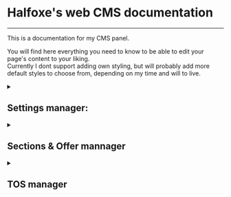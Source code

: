 # Halfoxe's web CMS documentation

---

This is a documentation for my CMS panel.

You will find here everything you need to know to 
be able to edit your page's content to your liking. <br>
Currently I dont support adding own styling, but will probably add more
default styles to choose from, depending on my time and will to live.

<details>
<summary> 

## Settings manager:</summary>

 You can manage values of all possible editable settings in here. 
>
> Usage:
> - Select a setting value you want to edit from the dropdown menu.
> - It's value will be displayed in box under.
> - Now you can edit it almost freely. If its a boolean value, you can only switch between True and False option.
> - After you finish editing the value, press the <button>Save</button> button. You will be informed if the action was performed correctly.
> 
> All settings used now:
>
> | Name | Value datatype | Info |
> |------|--------|------|
> | name | string/text | A name that is displayed on website |
> | name_first | boolean | Determins if name should be above or under icon |
> | dynamic_name | boolean | Determins if name should be on first load animated or not |
> | maintanance | boolean | Turns on maintanance mode. While in maintanance mod, <br> no content other then icon, name, and social links <br> will be displayed|
> | about_me | string/text | This text will be displayed on the homepage of your website.<br> Limit is 750 characters (shall be more then enough) |
> | price_asc | bool | Determins if offers should be displayed with price ascending or descending |

</details>



<details> 
<summary>

## Sections & Offer mannager</summary>

Here you can edit your sections and offers displayed in it.

<b>Note: for offers, you first need to select coresponding 

section in the Section part. 
<br>
<br>
Only offers from selected section are displayed in the dropdown menu.
</b>

#### Editing, Adding and Deletings: 



> - Editing:
> > - Select a section or offer you want to edit from dropdown menu.
> > - After you select the section or offer , you can edit its parametrs.
> > - When you done, click the <button>Rename section</button> or <button>Update offer</button> button depending on what you editing.
>
> - Adding:
> > - Type parametrs for new section or offer in bottom text pannel.
> > - When you done, click the <button>Add section</button> or <button>Add offer</button> button depending on what you adding.
>
> - Deleting:
> > - Select a section or offer you want to delete.
> > - After that, click the <button>Delete section</button> or <button>Delete offer</button> button depending on what you want to delete.
> > - You will be promted if you really want to delete it.
> > - If you do, click the <button>yes</button> button, otherwise click the <button>cancel</button> button.




</details>


<details>

<summary>

## TOS manager </summary>

In this section, you can edit your TOS page. 

It works same as the previous Sections & Offers manager, but there are extra features.
<br>
<br>
How to corectly use TOS manager:

> All TOS are united and grouped by name. 
>
> You have to allways declare a new TOS group by creating a following these instructions:
> > - First to declare new group, create a new TOS
> > - in the name, use your group name and add `_title` to end of it (for example `General_title`)
> > - For text, write what title you want this group to have (for example `General`) and but it in H3 tag (`<h3>General</h3>`).
> > - to add new TOS to  that group, set the name to Group name and <br> add some text after soo you can identifie it (for example `General_1`)
> > - <b>IMPROTANT</b> - do NOT use as identifier name same as another group, it might break the system <br> (I did not test it, but I doubt it would work correctly)
> > - Then just add your TOS text as usual for offer.  


</details>








<br>
<br>
<br>
<br>
<br>
<br>
<br>
<br>
<br>

